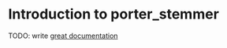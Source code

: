 # Introduction to porter_stemmer

TODO: write [great documentation](http://jacobian.org/writing/great-documentation/what-to-write/)
